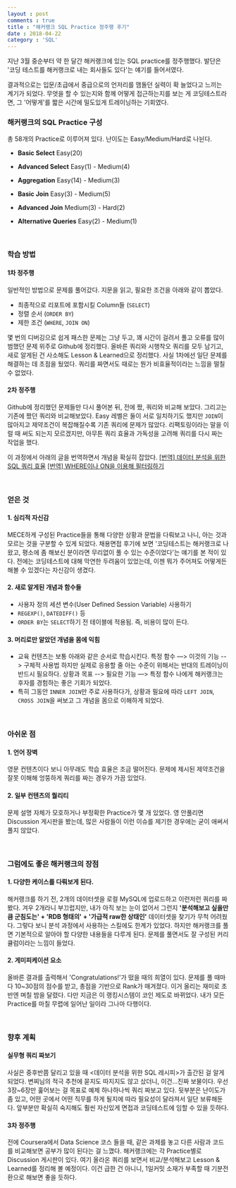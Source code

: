 ```yaml
---
layout : post
comments : true
title : "해커랭크 SQL Practice 정주행 후기"
date : 2018-04-22
category : 'SQL'
---
```


지난 3월 중순부터 약 한 달간 해커랭크에 있는 SQL practice를 정주행했다. 발단은 '코딩 테스트를 해커랭크로 내는 회사들도 있다'는 얘기를 들어서였다.

결과적으로는 입문/초급에서 중급으로의 언저리를 맴돌던 실력이 확 늘었다고 느끼는 계기가 되었다. 무엇을 할 수 있는지와 함께 어떻게 접근하는지를 보는 게 코딩테스트라면, 그 '어떻게'를 짧은 시간에 밀도있게 트레이닝하는 기회였다.  


### 해커랭크의 SQL Practice 구성

총 58개의 Practice로 이루어져 있다. 난이도는 Easy/Medium/Hard로 나뉜다.

* __Basic Select__
Easy(20)

* __Advanced Select__
Easy(1) - Medium(4)

* __Aggregation__
Easy(14) - Medium(3)

* __Basic Join__
Easy(3) - Medium(5)

* __Advanced Join__
Medium(3) - Hard(2)

* __Alternative Queries__
Easy(2) - Medium(1)

<br>

### 학습 방법

#### 1차 정주행
일반적인 방법으로 문제를 풀어갔다.
지문을 읽고, 필요한 조건을 아래와 같이 뽑았다.
- 최종적으로 리포트에 포함시킬 Column들 (`SELECT`)
- 정렬 순서 (`ORDER BY`)
- 제한 조건 (`WHERE`, `JOIN ON`)

몇 번의 디버깅으로 쉽게 패스한 문제는 그냥 두고, 꽤 시간이 걸려서 풀고 오류를 많이 범했던 문제 위주로 Github에 정리했다. 올바른 쿼리와 시행착오 쿼리를 모두 남기고, 새로 알게된 건 사소해도 Lesson & Learned으로 정리했다.
사실 1차에선 일단 문제를 해결하는 데 초점을 뒀었다. 쿼리를 짜면서도 때로는 뭔가 비효율적이라는 느낌을 떨칠 수 없었다.


#### 2차 정주행
Github에 정리했던 문제들만 다시 풀어본 뒤, 전에 짰, 쿼리와 비교해 보았다. 그리고는 기존에 짰던 쿼리와 비교해보았다. Easy 레벨은 둘이 서로 일치하기도 했지만 `JOIN`이 많아지고 제약조건이 복잡해질수록 기존 쿼리에 문제가 많았다. 리팩토링이라는 말을 이럴 때 써도 되는지 모르겠지만, 아무튼 쿼리 효율과 가독성을 고려해 쿼리를 다시 짜는 작업을 했다.   

이 과정에서 아래의 글을 번역하면서 개념을 확실히 잡았다.
<a href='https://jessymin.github.io/blog/query-efficiency-for-data-analysis/'> [번역] 데이터 분석을 위한 SQL 쿼리 효율</a>
<a href='https://jessymin.github.io/blog/join-using-where-or-on/'>[번역] WHERE이나 ON을 이용해 필터링하기</a>

<br>

### 얻은 것

#### 1. 심리적 자신감
MECE하게 구성된 Practice들을 통해 다양한 상황과 문법을 다뤄보고 나니, 아는 것과 모르는 것을 구분할 수 있게 되었다.
채용면접 후기에 보면 '코딩테스트는 해커랭크로 나왔고, 평소에 좀 해보신 분이라면 무리없이 풀 수 있는 수준이었다'는 얘기를 본 적이 있다. 전에는 코딩테스트에 대해 막연한 두려움이 있었는데, 이젠 뭐가 주어져도 어떻게든 해볼 수 있겠다는 자신감이 생겼다.


#### 2. 새로 알게된 개념과 함수들
- 사용자 정의 세션 변수(User Defined Session Variable) 사용하기
- `REGEXP()`, `DATEDIFF()` 등
- `ORDER BY`는 `SELECT`하기 전 테이블에 적용됨. 즉, 비용이 많이 든다.

#### 3. 머리로만 알았던 개념을 몸에 익힘
- 교육 컨텐츠는 보통 아래와 같은 순서로 학습시킨다.
특정 함수 —> 이것의 기능 --> 구체적 사용법
하지만 실제로 응용할 줄 아는 수준이 위해서는 반대의 트레이닝이 반드시 필요하다.
상황과 목표 --> 필요한 기능 —> 특정 함수
나에게 해커랭크는 후자를 경험하는 좋은 기회가 되었다.
- 특히 그동안 `INNER JOIN`만 주로 사용하다가, 상황과 필요에 따라 `LEFT JOIN`, `CROSS JOIN`을 써보고 그 개념을 몸으로 이해하게 되었다.

<br>


### 아쉬운 점
#### 1. 언어 장벽
영문 컨텐츠이다 보니 아무래도 학습 효율은 조금 떨어진다. 문제에 제시된 제약조건을 잘못 이해해 엉뚱하게 쿼리를 짜는 경우가 가끔 있었다.

#### 2. 일부 컨텐츠의 퀄리티
문제 설명 자체가 모호하거나 부정확한 Practice가 몇 개 있었다. 영 안풀리면 Discussion 게시판을 봤는데, 많은 사람들이 이런 이슈를 제기한 경우에는 굳이 애써서 풀지 않았다.

<br>

### 그럼에도 좋은 해커랭크의 장점

#### 1. 다양한 케이스를 다뤄보게 된다.
해커랭크를 하기 전, 2개의 데이터셋을 로컬 MySQL에 업로드하고 이런저런 쿼리를 짜봤다. 겨우 2개라니 부끄럽지만, 내가 아직 보는 눈이 없어서 그런지 __'분석해보고 싶을만큼 군침도는' + 'RDB 형태의' + '가급적 raw한 상태인'__ 데이터셋을 찾기가 무척 어려웠다. 그렇다 보니 분석 과정에서 사용하는 스킬에도 한계가 있었다.
하지만 해커랭크를 풀면 기본적으로 알아야 할 다양한 내용들을 다루게 된다. 문제를 풀면서도 잘 구성된 커리큘럼이라는 느낌이 들었다.


#### 2. 게미피케이션 요소
올바른 결과를 출력해서 'Congratulations!'가 떴을 때의 희열이 있다.
문제를 풀 때마다 10~30점의 점수를 받고, 총점을 기반으로 Rank가 매겨졌다. 이거 올리는 재미로 초반엔 며칠 밤을 달렸다. 다만 지금은 이 랭킹시스템이 코인 제도로 바뀌었다. 내가 모든 Practice를 마칠 무렵에 일어난 일이라 그나마 다행이다.

<br>

### 향후 계획

#### 실무형 쿼리 짜보기
사실은 중후반쯤 달리고 있을 때 <데이터 분석을 위한 SQL 레시피>가 출간된 걸 알게 되었다. 변찌님의 적극 추천에 묻지도 따지지도 않고 샀더니, 이건...진짜 보물이다.
우선 3장~6장만 훑어보는 걸 목표로 예제 하나하나씩 쿼리 짜보고 있다. 뒷부분은 난이도가 좀 있고, 어떤 곳에서 어떤 직무를 하게 될지에 따라 필요성이 달라져서 일단 보류해둔다. 앞부분만 확실히 숙지해도 훨씬 자신있게 면접과 코딩테스트에 임할 수 있을 듯하다.

#### 3차 정주행
전에 Coursera에서 Data Science 코스 들을 때, 같은 과제를 놓고 다른 사람과 코드를 비교해보면 공부가 많이 된다는 걸 느꼈다.
해커랭크에는 각 Practice별로 Discussion 게시판이 있다. 여기 올라온 쿼리를 보면서 비교/분석해보고 Lesson & Learned를 정리해 볼 예정이다. 이건 급한 건 아니니, 1일커밋 소재가 부족할 때 기분전환으로 해보면 좋을 듯하다.  
